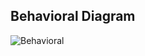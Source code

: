 ## Behavioral Diagram

   ![Behavioral](https://images.unsplash.com/photo-1648918491523-830c448a9ab6?ixlib=rb-1.2.1&ixid=MnwxMjA3fDB8MHxwcm9maWxlLXBhZ2V8MXx8fGVufDB8fHx8&auto=format&fit=crop&w=600&q=60)
